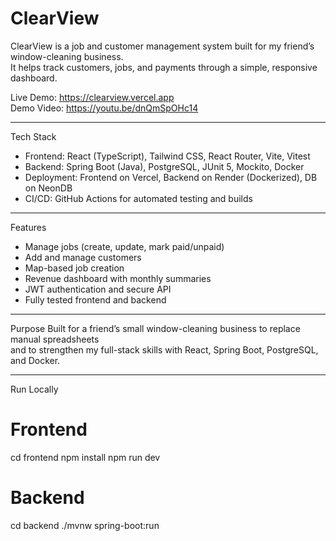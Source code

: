 # ClearView

ClearView is a job and customer management system built for my friend’s window-cleaning business.  
It helps track customers, jobs, and payments through a simple, responsive dashboard.

Live Demo: https://clearview.vercel.app  
Demo Video: https://youtu.be/dnQmSpOHc14

------------------------------------------------------------

Tech Stack
- Frontend: React (TypeScript), Tailwind CSS, React Router, Vite, Vitest  
- Backend: Spring Boot (Java), PostgreSQL, JUnit 5, Mockito, Docker  
- Deployment: Frontend on Vercel, Backend on Render (Dockerized), DB on NeonDB  
- CI/CD: GitHub Actions for automated testing and builds

------------------------------------------------------------

Features
- Manage jobs (create, update, mark paid/unpaid)
- Add and manage customers
- Map-based job creation
- Revenue dashboard with monthly summaries
- JWT authentication and secure API
- Fully tested frontend and backend

------------------------------------------------------------

Purpose
Built for a friend’s small window-cleaning business to replace manual spreadsheets  
and to strengthen my full-stack skills with React, Spring Boot, PostgreSQL, and Docker.

------------------------------------------------------------

Run Locally

# Frontend
cd frontend
npm install
npm run dev

# Backend
cd backend
./mvnw spring-boot:run
